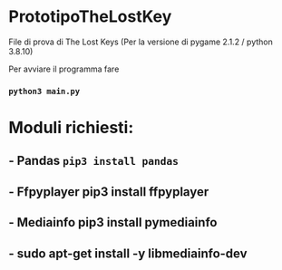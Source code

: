 # PrototipoTheLostKey
File di prova di The Lost Keys
(Per la versione di pygame 2.1.2 / python 3.8.10)

Per avviare il programma fare
### `python3 main.py`

# Moduli richiesti:
## - Pandas `pip3 install pandas`

## - Ffpyplayer pip3 install ffpyplayer

## - Mediainfo pip3 install pymediainfo
## - sudo apt-get install -y libmediainfo-dev
